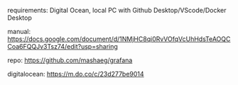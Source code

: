 requirements:  Digital Ocean, local PC with Github Desktop/VScode/Docker Desktop

manual:
https://docs.google.com/document/d/1NMjHC8qi0RvVOfqVcUhHdsTeAOQCCoa6FQQJv3Tsz74/edit?usp=sharing

repo:
https://github.com/mashaeg/grafana

digitalocean:
https://m.do.co/c/23d277be9014
